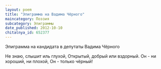 ```yaml
---
layout: poem
title: "Эпиграмма на Вадима Чёрного"
maincategory: Поэзия
subcategory: Эпиграммы
date_published: 2012-10-10
chitalnya_id: 652377
---
```




Эпиграмма на кандидата в депутаты
Вадима Чёрного

Не знаю, слышит иль глухой,
Открытый, добрый или вздорный.
Он - ни хороший, ни плохой,
Он - только чёрный!






